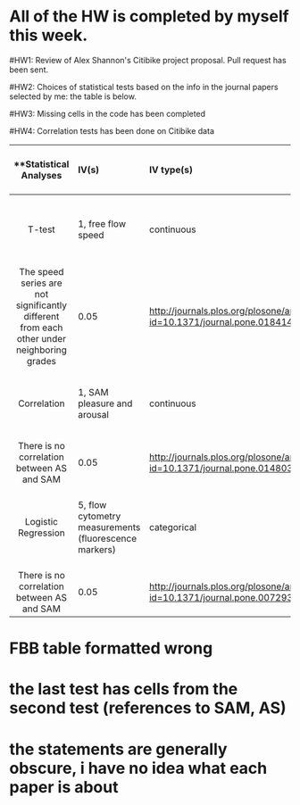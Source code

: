 
# All of the HW is completed by myself this week. 

#HW1: Review of Alex Shannon's Citibike project proposal. Pull request has been sent.

#HW2: Choices of statistical tests based on the info in the journal papers selected by me: the table is below.

#HW3: Missing cells in the code has been completed

#HW4: Correlation tests has been done on Citibike data



| **Statistical Analyses	|  IV(s)  |  IV type(s) |  DV(s)  |  DV type(s)  |  Control Var | Control Var type  | Question to be answered | _H0_ | alpha | link to paper **| 
|:----------:|:----------|:------------|:-------------|:-------------|:------------|:------------- |:------------------|:----:|:-------:|:-------|
T-test	| 1, free flow speed | continuous | 1, grade of the way| continuous | 3, weather, time, holiday interference | categorical (within context) | Statistically significant difference between neighboring grades?|
The speed series are not significantly different from each other under neighboring grades| 0.05 | http://journals.plos.org/plosone/article?id=10.1371/journal.pone.0184142 | 
Correlation	| 1, SAM pleasure and arousal | continuous | 1, AS pleasure and arousal | continuous |N/A | N/A | Is there a strong correlation between AS and SAM ?|
There is no correlation between AS and SAM | 0.05 | http://journals.plos.org/plosone/article?id=10.1371/journal.pone.0148037|
Logistic Regression	| 5, flow cytometry measurements (fluorescence markers) | categorical | 1, confidence score of the paint being AML-positive | continuous |N/A | N/A | Is there a strong correlation between AS and SAM ?
|There is no correlation between AS and SAM | 0.05 | http://journals.plos.org/plosone/article?id=10.1371/journal.pone.0072932 


# FBB table formatted wrong
# the last test has cells from the second test (references to SAM, AS)
# the statements are generally obscure, i have no idea what each paper is about
